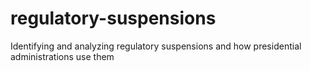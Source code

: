 # regulatory-suspensions
Identifying and analyzing regulatory suspensions and how presidential administrations use them
